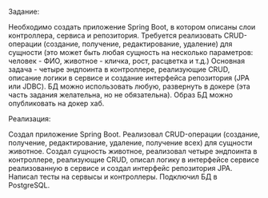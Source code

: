Задание:

Необходимо создать приложение Spring Boot, в котором описаны слои контроллера, сервиса и репозитория. 
Требуется реализовать CRUD-операции (создание, получение, редактирование,  удаление) для сущности (это может быть любая сущность на несколько параметров: человек - ФИО, животное - кличка, рост, расцветка и т.д.) 
Основная задача - четыре эндпоинта в контроллере, реализующие CRUD, описание логики в сервисе и создание интерфейса репозитория (JPA или JDBC). 
БД можно использовать любую, развернуть в докере (эта часть задания желательна, но не обязательна). Образ БД можно опубликовать на докер хаб.

Реализация:

Создал приложение Spring Boot.
Реализовал CRUD-операции (создание, получение, редактирование,  удаление, получение всех) для сущности животное.
Создал сущность животное, реализовал четыре эндпоинта в контроллере, реализующие CRUD, описал логику в интерфейсе сервисе реализованную в сервисе и создал интерфейс репозитория JPA.
Написал тесты на сервысы и контроллеры.
Подключил  БД в PostgreSQL.
